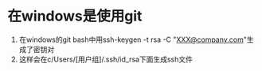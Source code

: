 # 在windows是使用git
1. 在windows的git bash中用ssh-keygen -t rsa -C "XXX@company.com"生成了密钥对
2. 这样会在c/Users/[用户组]/.ssh/id_rsa下面生成ssh文件